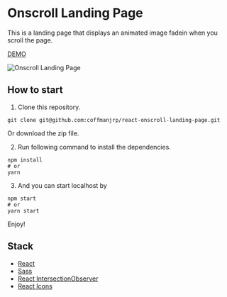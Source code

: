 # Onscroll Landing Page

This is a landing page that displays an animated image fadein when you scroll the page.

[DEMO](https://react-onscroll-landing-page.vercel.app/)

![Onscroll Landing Page](https://res.cloudinary.com/coffmanjrp-dev/image/upload/v1643233399/coffmanjrp.io/onscroll_landing_page_5c02dc31db.png)

## How to start

1. Clone this repository.

```
git clone git@github.com:coffmanjrp/react-onscroll-landing-page.git
```

Or download the zip file.

2. Run following command to install the dependencies.

```
npm install
# or
yarn
```

3. And you can start localhost by

```
npm start
# or
yarn start
```

Enjoy!

## Stack

- [React](https://reactjs.org/)
- [Sass](https://sass-lang.com/)
- [React IntersectionObserver](https://react-intersection-observer.vercel.app/?path=/story/introduction--page)
- [React Icons](https://react-icons.github.io/react-icons/)
